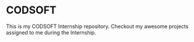 # CODSOFT
This is my CODSOFT Internship repository. Checkout my awesome projects assigned to me during the Internship.
